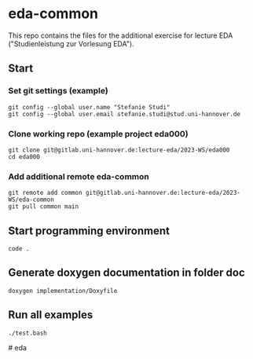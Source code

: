 # eda-common

This repo contains the files for the additional exercise for lecture EDA ("Studienleistung zur Vorlesung EDA").

## Start

### Set git settings (example)

```
git config --global user.name "Stefanie Studi"
git config --global user.email stefanie.studi@stud.uni-hannover.de
```

### Clone working repo (example project eda000)

```
git clone git@gitlab.uni-hannover.de:lecture-eda/2023-WS/eda000
cd eda000
```

### Add additional remote eda-common

```
git remote add common git@gitlab.uni-hannover.de:lecture-eda/2023-WS/eda-common
git pull common main
```

## Start programming environment

```
code .
```

## Generate doxygen documentation in folder doc

```
doxygen implementation/Doxyfile
```

## Run all examples

```
./test.bash
```
#   e d a  
 